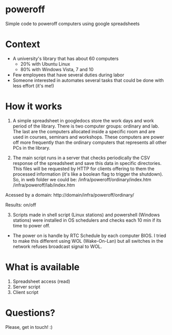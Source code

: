 # poweroff
Simple code to poweroff computers using google spreadsheets

# Context
* A university's library that has about 60 computers
  * 20% with Ubuntu Linux
  * 80% with Windows Vista, 7 and 10
* Few employees that have several duties during labor
* Someone interested in automates several tasks that could be done with less effort (it's me!)

# How it works
1. A simple spreadsheet in googledocs store the work days and work period of the library. There is two computer groups: ordinary and lab. The last are the computers allocated inside a specific room and are used in courses, seminars and workshops. These computers are power off more frequently than the ordinary computers that represents all other PCs in the library.

2. The main script runs in a server that checks periodically the CSV response of the spreadsheet and save this data in specific directories. This files will be requested by HTTP for clients offering to them the processed information (it's like a boolean flag to trigger the shutdown). So, in web folder we could be:
/infra/poweroff/ordinary/index.htm
/infra/poweroff/lab/index.htm

Acessed by a domain: 
http://domain/infra/poweroff/ordinary/

Results:
on/off

3. Scripts made in shell script (Linux stations) and powershell (Windows stations) were installed in OS schedulers and checks each 10 min if its time to power off.

* The power on is handle by RTC Schedule by each computer BIOS. I tried to make this different using WOL (Wake-On-Lan) but all switches in the network refuses broadcast signal to WOL.

# What is available
1. Spreadsheet access (read)
2. Server script
3. Client script

# Questions?
Please, get in touch! :)

